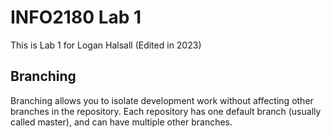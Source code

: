 # INFO2180 Lab 1

This is Lab 1 for Logan Halsall (Edited in 2023)

## Branching
Branching allows you to isolate development work without affecting other branches in the repository. Each repository has one default branch (usually called master), and can have multiple other branches.

